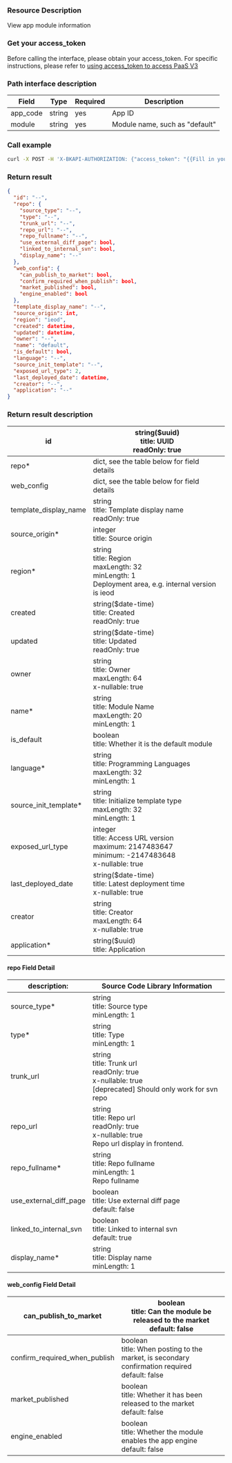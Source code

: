 ### Resource Description
View app module information

### Get your access_token
Before calling the interface, please obtain your access_token. For specific instructions, please refer to [using access_token to access PaaS V3](https://bk.tencent.com/docs/markdown/PaaS3.0/topics/paas/access_token)

### Path interface description

|   Field   | Type | Required |     Description     |
| ------------ | ------------ | ------ | ---------------- |
|   app_code   |   string     |   yes   | App ID    |
|   module |   string     |   yes   | Module name, such as "default"|



### Call example

```bash
curl -X POST -H 'X-BKAPI-AUTHORIZATION: {"access_token": "{{Fill in your AccessToken}}"}' http://bkapi.example.com/api/bkpaas3/prod/bkapps/applications/{{Fill in your AccessToken}}/modules/{{Fill in your module name}}/
```

### Return result
```json
{
  "id": "--",
  "repo": {
    "source_type": "--",
    "type": "--",
    "trunk_url": "--",
    "repo_url": "--",
    "repo_fullname": "--",
    "use_external_diff_page": bool,
    "linked_to_internal_svn": bool,
    "display_name": "--"
  },
  "web_config": {
    "can_publish_to_market": bool,
    "confirm_required_when_publish": bool,
    "market_published": bool,
    "engine_enabled": bool
  },
  "template_display_name": "--",
  "source_origin": int,
  "region": "ieod",
  "created": datetime,
  "updated": datetime,
  "owner": "--",
  "name": "default",
  "is_default": bool,
  "language": "--",
  "source_init_template": "--",
  "exposed_url_type": 2,
  "last_deployed_date": datetime,
  "creator": "--",
  "application": "--"
}
```

### Return result description

| id                    | string($uuid)<br/>title: UUID<br/>readOnly: true             |
| --------------------- | ------------------------------------------------------------ |
| repo*                 | dict, see the table below for field details                  |
| web_config            | dict, see the table below for field details                  |
| template_display_name | string<br/>title: Template display name<br/>readOnly: true   |
| source_origin*        | integer<br/>title: Source origin                             |
| region*               | string<br/>title: Region<br/>maxLength: 32<br/>minLength: 1<br/>Deployment area, e.g. internal version is ieod |
| created               | string($date-time)<br/>title: Created<br/>readOnly: true     |
| updated               | string($date-time)<br/>title: Updated<br/>readOnly: true     |
| owner                 | string<br/>title: Owner<br/>maxLength: 64<br/>x-nullable: true |
| name*                 | string<br/>title: Module Name<br/>maxLength: 20<br/>minLength: 1 |
| is_default            | boolean<br/>title: Whether it is the default module          |
| language*             | string<br/>title: Programming Languages<br/>maxLength: 32<br/>minLength: 1 |
| source_init_template* | string<br/>title: Initialize template type<br/>maxLength: 32<br/>minLength: 1 |
| exposed_url_type      | integer<br/>title: Access URL version<br/>maximum: 2147483647<br/>minimum: -2147483648<br/>x-nullable: true |
| last_deployed_date    | string($date-time)<br/>title: Latest deployment time<br/>x-nullable: true |
| creator               | string<br/>title: Creator<br/>maxLength: 64<br/>x-nullable: true |
| application*          | string($uuid)<br/>title: Application                         |

#### repo Field Detail

| description:           | Source Code Library Information                              |
| ---------------------- | ------------------------------------------------------------ |
| source_type*           | string<br/>title: Source type<br/>minLength: 1               |
| type*                  | string<br/>title: Type<br/>minLength: 1                      |
| trunk_url              | string<br/>title: Trunk url<br/>readOnly: true<br/>x-nullable: true<br/>[deprecated] Should only work for svn repo |
| repo_url               | string<br/>title: Repo url<br/>readOnly: true<br/>x-nullable: true<br/>Repo url display in frontend. |
| repo_fullname*         | string<br/>title: Repo fullname<br/>minLength: 1<br/>Repo fullname |
| use_external_diff_page | boolean<br/>title: Use external diff page<br/>default: false |
| linked_to_internal_svn | boolean<br/>title: Linked to internal svn<br/>default: true  |
| display_name*          | string<br/>title: Display name<br/>minLength: 1              |

#### web_config Field Detail

| can_publish_to_market         | boolean<br/>title: Can the module be released to the market<br/>default: false |
| ----------------------------- | ------------------------------------------------------------ |
| confirm_required_when_publish | boolean<br/>title: When posting to the market, is secondary confirmation required<br/>default: false |
| market_published              | boolean<br/>title: Whether it has been released to the market<br/>default: false |
| engine_enabled                | boolean<br/>title: Whether the module enables the app engine<br/>default: false |